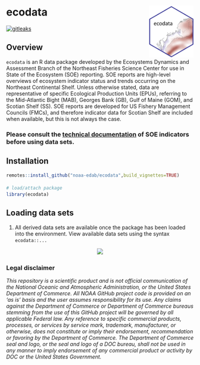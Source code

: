 
<!-- README.md is generated from README.Rmd. Please edit that file -->

# ecodata <img src="man/figures/ecodata_logo.png" align="right" width="120" />

<!-- badges: start -->

[![gitleaks](https://github.com/NOAA-EDAB/ecodata/actions/workflows/secretScan.yml/badge.svg)](https://github.com/NOAA-EDAB/ecodata/actions/workflows/secretScan.yml)
<!-- badges: end -->

## Overview

`ecodata` is an R data package developed by the Ecosystems Dynamics and
Assessment Branch of the Northeast Fisheries Science Center for use in
State of the Ecosystem (SOE) reporting. SOE reports are high-level
overviews of ecosystem indicator status and trends occurring on the
Northeast Continental Shelf. Unless otherwise stated, data are
representative of specific Ecological Production Units (EPUs), referring
to the Mid-Atlantic Bight (MAB), Georges Bank (GB), Gulf of Maine (GOM),
and Scotian Shelf (SS). SOE reports are developed for US Fishery
Management Councils (FMCs), and therefore indicator data for Scotian
Shelf are included when available, but this is not always the case.

### Please consult the [technical documentation](https://noaa-edab.github.io/tech-doc/) of SOE indicators before using data sets.

## Installation

``` r
remotes::install_github("noaa-edab/ecodata",build_vignettes=TRUE)

# load/attach package
library(ecodata)
```

## Loading data sets

1.  All derived data sets are available once the package has been loaded
    into the environment. View available data sets using the syntax
    `ecodata::...`

<p align="center" width="645">
<img src="https://raw.githubusercontent.com/NOAA-EDAB/ecodata/master/ecodata1.gif">
</p>

### Legal disclaimer

*This repository is a scientific product and is not official
communication of the National Oceanic and Atmospheric Administration, or
the United States Department of Commerce. All NOAA GitHub project code
is provided on an ‘as is’ basis and the user assumes responsibility for
its use. Any claims against the Department of Commerce or Department of
Commerce bureaus stemming from the use of this GitHub project will be
governed by all applicable Federal law. Any reference to specific
commercial products, processes, or services by service mark, trademark,
manufacturer, or otherwise, does not constitute or imply their
endorsement, recommendation or favoring by the Department of Commerce.
The Department of Commerce seal and logo, or the seal and logo of a DOC
bureau, shall not be used in any manner to imply endorsement of any
commercial product or activity by DOC or the United States Government.*
